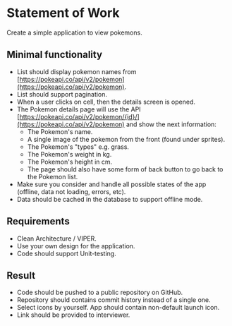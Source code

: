# Statement of Work

Create a simple application to view pokemons.

## Minimal functionality

- List should display pokemon names from [https://pokeapi.co/api/v2/pokemon](https://pokeapi.co/api/v2/pokemon).
- List should support pagination.
- When a user clicks on cell, then the details screen is opened.
- The Pokemon details page will use the API [https://pokeapi.co/api/v2/pokemon/{id}/](https://pokeapi.co/api/v2/pokemon) and show the next information:
  - The Pokemon's name.
  - A single image of the pokemon from the front (found under sprites).
  - The Pokemon's "types" e.g. grass.
  - The Pokemon's weight in kg.
  - The Pokemon's height in cm.
  - The page should also have some form of back button to go back to the Pokemon list.
- Make sure you consider and handle all possible states of the app (offline, data not loading, errors, etc).
- Data should be cached in the database to support offline mode.

## Requirements

- Clean Architecture / VIPER.
- Use your own design for the application.
- Code should support Unit-testing.

## Result

- Code should be pushed to a public repository on GitHub.
- Repository should contains commit history instead of a single one.
- Select icons by yourself. App should contain non-default launch icon.
- Link should be provided to interviewer.
